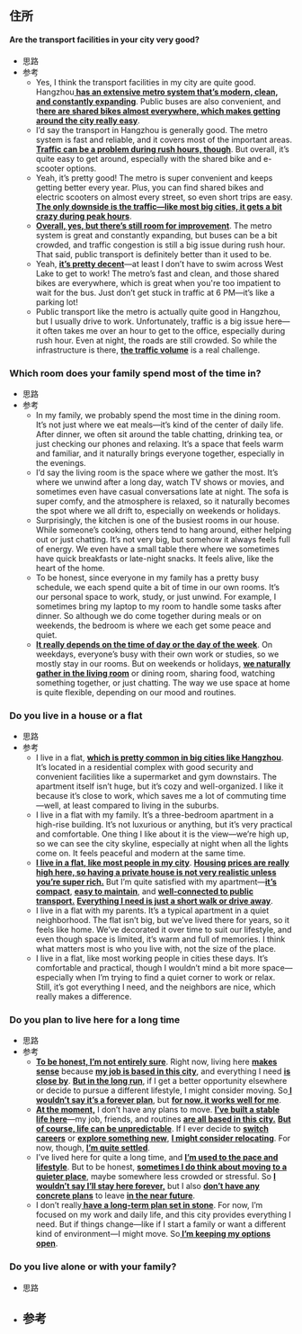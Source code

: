 ## 住所

#### Are the transport facilities in your city very good?
- 思路
- 参考
	- Yes, I think the transport facilities in my city are quite good. Hangzhou<b><u> has an extensive metro system that’s modern, clean, and constantly expanding</u></b>. Public buses are also convenient, and t<b><u>here are shared bikes almost everywhere, which makes getting around the city really easy</u></b>.
	- I’d say the transport in Hangzhou is generally good. The metro system is fast and reliable, and it covers most of the important areas. <b><u>Traffic can be a problem during rush hours, though</u></b>. But overall, it’s quite easy to get around, especially with the shared bike and e-scooter options.
	- Yeah, it’s pretty good! The metro is super convenient and keeps getting better every year. Plus, you can find shared bikes and electric scooters on almost every street, so even short trips are easy. <b><u>The only downside is the traffic—like most big cities, it gets a bit crazy during peak hours</u></b>.
	- <b><u>Overall, yes, but there’s still room for improvement</u></b>. The metro system is great and constantly expanding, but buses can be a bit crowded, and traffic congestion is still a big issue during rush hour. That said, public transport is definitely better than it used to be.
	- Yeah, <b><u>it’s pretty decent</u></b>—at least I don’t have to swim across West Lake to get to work! The metro’s fast and clean, and those shared bikes are everywhere, which is great when you're too impatient to wait for the bus. Just don’t get stuck in traffic at 6 PM—it’s like a parking lot!
	- Public transport like the metro is actually quite good in Hangzhou, but I usually drive to work. Unfortunately, traffic is a big issue here—it often takes me over an hour to get to the office, especially during rush hour. Even at night, the roads are still crowded. So while the infrastructure is there, <b><u>the traffic volume</u></b> is a real challenge.
###  Which room does your family spend most of the time in?
- 思路
- 参考
	- In my family, we probably spend the most time in the dining room. It’s not just where we eat meals—it’s kind of the center of daily life. After dinner, we often sit around the table chatting, drinking tea, or just checking our phones and relaxing. It’s a space that feels warm and familiar, and it naturally brings everyone together, especially in the evenings.
	- I’d say the living room is the space where we gather the most. It’s where we unwind after a long day, watch TV shows or movies, and sometimes even have casual conversations late at night. The sofa is super comfy, and the atmosphere is relaxed, so it naturally becomes the spot where we all drift to, especially on weekends or holidays.
	- Surprisingly, the kitchen is one of the busiest rooms in our house. While someone’s cooking, others tend to hang around, either helping out or just chatting. It’s not very big, but somehow it always feels full of energy. We even have a small table there where we sometimes have quick breakfasts or late-night snacks. It feels alive, like the heart of the home.
	- To be honest, since everyone in my family has a pretty busy schedule, we each spend quite a bit of time in our own rooms. It’s our personal space to work, study, or just unwind. For example, I sometimes bring my laptop to my room to handle some tasks after dinner. So although we do come together during meals or on weekends, the bedroom is where we each get some peace and quiet.
	- <b><u>It really depends on the time of day or the day of the week</u></b>. On weekdays, everyone’s busy with their own work or studies, so we mostly stay in our rooms. But on weekends or holidays, <b><u>we naturally gather in the living room</u></b> or dining room, sharing food, watching something together, or just chatting. The way we use space at home is quite flexible, depending on our mood and routines.
### Do you live in a house or a flat
- 思路
- 参考
	- I live in a flat, <b><u>which is pretty common in big cities like Hangzhou</u></b>. It’s located in a residential complex with good security and convenient facilities like a supermarket and gym downstairs. The apartment itself isn’t huge, but it’s cozy and well-organized. I like it because it’s close to work, which saves me a lot of commuting time—well, at least compared to living in the suburbs.
	- I live in a flat with my family. It’s a three-bedroom apartment in a high-rise building. It’s not luxurious or anything, but it’s very practical and comfortable. One thing I like about it is the view—we’re high up, so we can see the city skyline, especially at night when all the lights come on. It feels peaceful and modern at the same time.
	- <b><u>I live in a flat, like most people in my city</u></b>. <b><u>Housing prices are really high here, so having a private house is not very realistic unless you’re super rich.</u></b> But I’m quite satisfied with my apartment—<b><u>it’s compact</u></b>, <b><u>easy to maintain</u></b>, and <b><u>well-connected to public transport.</u></b> <b><u>Everything I need is just a short walk or drive away</u></b>.
	- I live in a flat with my parents. It’s a typical apartment in a quiet neighborhood. The flat isn’t big, but we’ve lived there for years, so it feels like home. We’ve decorated it over time to suit our lifestyle, and even though space is limited, it’s warm and full of memories. I think what matters most is who you live with, not the size of the place.
	- I live in a flat, like most working people in cities these days. It’s comfortable and practical, though I wouldn’t mind a bit more space—especially when I’m trying to find a quiet corner to work or relax. Still, it’s got everything I need, and the neighbors are nice, which really makes a difference.
### Do you plan to live here for a long time
- 思路
- 参考
	- <b><u>To be honest, I’m not entirely sure</u></b>. Right now, living here <b><u>makes sense</u></b> because <b><u>my job is based in this city</u></b>, and everything I need <b><u>is close by</u></b>. <b><u>But in the long run</u></b>, if I get a better opportunity elsewhere or decide to pursue a different lifestyle, I might consider moving. So<b><u> I wouldn’t say it’s a forever plan</u></b>, but <b><u>for now, it works well for me</u></b>.
	- <b><u>At the moment,</u></b> I don’t have any plans to move. <b><u>I’ve built a stable life here</u></b>—my job, friends, and routines <b><u>are all based in this city.</u></b> <b><u>But of course, life can be unpredictable</u></b>. If I ever decide to <b><u>switch careers</u></b> or <b><u>explore something new</u></b>, <b><u>I might consider relocating</u></b>. For now, though, <b><u>I’m quite settled</u></b>.
	- I’ve lived here for quite a long time, and <b><u>I’m used to the pace and lifestyle</u></b>. But to be honest, <b><u>sometimes I do think about moving to a quieter place</u></b>, maybe somewhere less crowded or stressful. So <b><u>I wouldn’t say I’ll stay here forever,</u></b> but I also <b><u>don’t have any concrete plans</u></b> to leave <b><u>in the near future</u></b>.
	- I don’t really<b><u> have a long-term plan set in stone</u></b>. For now, I’m focused on my work and daily life, and this city provides everything I need. But if things change—like if I start a family or want a different kind of environment—I might move. So<b><u> I’m keeping my options open</u></b>.
### Do you live alone or with your family?
- 思路
- 参考
	- 
